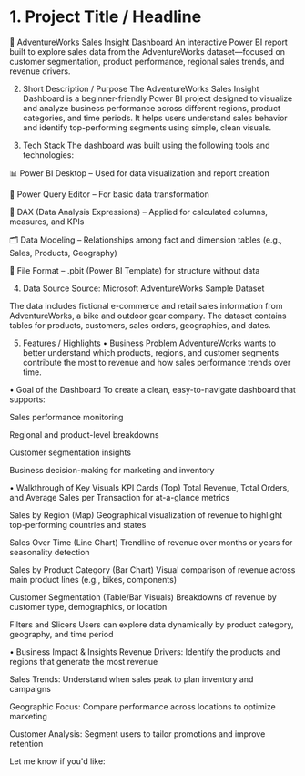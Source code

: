 # 1. Project Title / Headline
🛒 AdventureWorks Sales Insight Dashboard
An interactive Power BI report built to explore sales data from the AdventureWorks dataset—focused on customer segmentation, product performance, regional sales trends, and revenue drivers.

2. Short Description / Purpose
The AdventureWorks Sales Insight Dashboard is a beginner-friendly Power BI project designed to visualize and analyze business performance across different regions, product categories, and time periods. It helps users understand sales behavior and identify top-performing segments using simple, clean visuals.

3. Tech Stack
The dashboard was built using the following tools and technologies:

📊 Power BI Desktop – Used for data visualization and report creation

🧹 Power Query Editor – For basic data transformation

🧠 DAX (Data Analysis Expressions) – Applied for calculated columns, measures, and KPIs

🗂️ Data Modeling – Relationships among fact and dimension tables (e.g., Sales, Products, Geography)

📁 File Format – .pbit (Power BI Template) for structure without data

4. Data Source
Source: Microsoft AdventureWorks Sample Dataset

The data includes fictional e-commerce and retail sales information from AdventureWorks, a bike and outdoor gear company. The dataset contains tables for products, customers, sales orders, geographies, and dates.

5. Features / Highlights
• Business Problem
AdventureWorks wants to better understand which products, regions, and customer segments contribute the most to revenue and how sales performance trends over time.

• Goal of the Dashboard
To create a clean, easy-to-navigate dashboard that supports:

Sales performance monitoring

Regional and product-level breakdowns

Customer segmentation insights

Business decision-making for marketing and inventory

• Walkthrough of Key Visuals
KPI Cards (Top)
Total Revenue, Total Orders, and Average Sales per Transaction for at-a-glance metrics

Sales by Region (Map)
Geographical visualization of revenue to highlight top-performing countries and states

Sales Over Time (Line Chart)
Trendline of revenue over months or years for seasonality detection

Sales by Product Category (Bar Chart)
Visual comparison of revenue across main product lines (e.g., bikes, components)

Customer Segmentation (Table/Bar Visuals)
Breakdowns of revenue by customer type, demographics, or location

Filters and Slicers
Users can explore data dynamically by product category, geography, and time period

• Business Impact & Insights
Revenue Drivers: Identify the products and regions that generate the most revenue

Sales Trends: Understand when sales peak to plan inventory and campaigns

Geographic Focus: Compare performance across locations to optimize marketing

Customer Analysis: Segment users to tailor promotions and improve retention

Let me know if you'd like:
